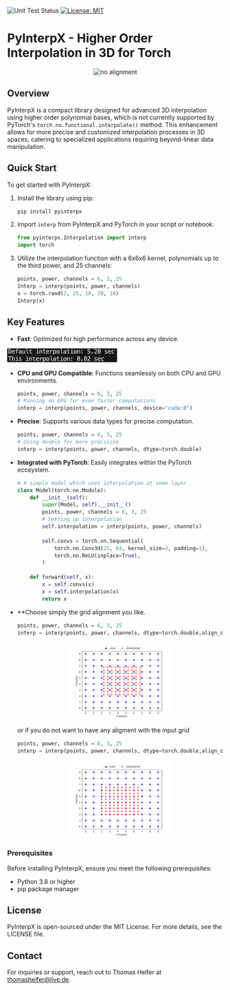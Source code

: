![Unit Test Status](https://github.com/ThomasHelfer/HigherOrderInterpolation3DTorch/actions/workflows/actions.yml/badge.svg)
[![License: MIT](https://img.shields.io/badge/License-MIT-red.svg)](https://opensource.org/licenses/MIT)

# PyInterpX - Higher Order Interpolation in 3D for Torch
<p align="center">
    <img src="https://github.com/ThomasHelfer/PyInterpX/blob/main/img/logo_cropped.png" alt="no alignment" width="25%" height="auto"/>
</p>

## Overview

PyInterpX is a compact library designed for advanced 3D interpolation using higher order polynomial bases, which is not currently supported by PyTorch's `torch.nn.functional.interpolate()` method. This enhancement allows for more precise and customized interpolation processes in 3D spaces, catering to specialized applications requiring beyond-linear data manipulation.

## Quick Start

To get started with PyInterpX:

1. Install the library using pip:

    ```bash
    pip install pyinterpx
    ```

2. Import `interp` from PyInterpX and PyTorch in your script or notebook:

    ```python
    from pyinterpx.Interpolation import interp
    import torch
    ```

3. Utilize the interpolation function with a 6x6x6 kernel, polynomials up to the third power, and 25 channels:

    ```python
    points, power, channels = 6, 3, 25
    Interp = interp(points, power, channels)
    x = torch.rand(2, 25, 10, 10, 10)
    Interp(x)
    ```

## Key Features

- **Fast**: Optimized for high performance across any device.

![Performance Comparison](https://github.com/ThomasHelfer/HigherOrderInterpolation3DTorch/blob/main/img/Comparison.png "Performance Comparison")

- **CPU and GPU Compatible**: Functions seamlessly on both CPU and GPU environments.

    ```python
    points, power, channels = 6, 3, 25
    # Running on GPU for even faster computations 
    interp = interp(points, power, channels, device="cuda:0")
    ```

- **Precise**: Supports various data types for precise computation.

    ```python
    points, power, channels = 6, 3, 25
    # Using double for more precision 
    interp = interp(points, power, channels, dtype=torch.double)
    ```

- **Integrated with PyTorch**: Easily integrates within the PyTorch ecosystem.

    ```python
    # A simple model which uses interpolation at some layer
    class Model(torch.nn.Module):
        def __init__(self):
            super(Model, self).__init__()
            points, power, channels = 6, 3, 25
            # Setting up interpolation 
            self.interpolation = interp(points, power, channels)

            self.convs = torch.nn.Sequential(
                torch.nn.Conv3d(25, 64, kernel_size=3, padding=1),
                torch.nn.ReLU(inplace=True),
            )

        def forward(self, x):
            x = self.convs(x)
            x = self.interpolation(x)
            return x
    ```
- **Choose simply the grid alignment you like.
  
    ```python
    points, power, channels = 6, 3, 25
    interp = interp(points, power, channels, dtype=torch.double,align_corners = False)
    ```
    <p align="center">
        <img src="https://github.com/ThomasHelfer/HigherOrderInterpolation3DTorch/blob/main/img/no_align.png" alt="no alignment" width="50%" height="auto"/>
    </p>
    or if you do not want to have any aligment with the input grid
    
    ```python
    points, power, channels = 6, 3, 25
    interp = interp(points, power, channels, dtype=torch.double,align_corners = True)
    ```
    
    <p align="center">
        <img src="https://github.com/ThomasHelfer/HigherOrderInterpolation3DTorch/blob/main/img/align.png" alt="aligned" width="50%" height="auto"/>
    </p>
    
### Prerequisites

Before installing PyInterpX, ensure you meet the following prerequisites:
- Python 3.8 or higher
- pip package manager

## License

PyInterpX is open-sourced under the MIT License. For more details, see the LICENSE file.

## Contact

For inquiries or support, reach out to Thomas Helfer at thomashelfer@live.de.
